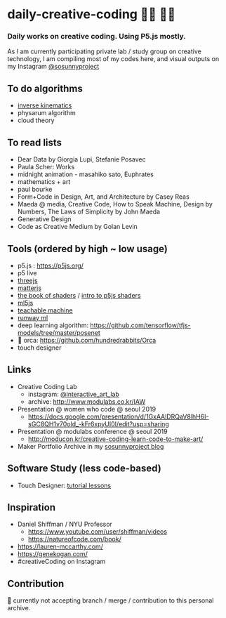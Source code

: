 # daily-creative-coding 👩‍🎨 👩‍💻
### Daily works on creative coding. Using P5.js mostly.
As I am currently participating private lab / study group on creative technology, 
I am compiling most of my codes here, and visual outputs on my Instagram [@sosunnyproject](https://www.instagram.com/sosunnyproject/)
  
## To do algorithms
- [inverse kinematics](https://www.youtube.com/watch?v=hbgDqyy8bIw)
- physarum algorithm
- cloud theory

## To read lists
- Dear Data by Giorgia Lupi, Stefanie Posavec
- Paula Scher: Works
- midnight animation - masahiko sato, Euphrates
- mathematics + art
- paul bourke
- Form+Code in Design, Art, and Architecture by Casey Reas
- Maeda @ media, Creative Code, How to Speak Machine, Design by Numbers, The Laws of Simplicity by John Maeda
- Generative Design
- Code as Creative Medium by Golan Levin

## Tools (ordered by high ~ low usage)
- p5.js : https://p5js.org/
- p5 live
- [threejs](https://threejs.org/)
- [matterjs](https://brm.io/matter-js/)
- [the book of shaders](https://thebookofshaders.com/) / [intro to p5js shaders](https://itp-xstory.github.io/p5js-shaders/#/)
- [ml5js](https://ml5js.org/)
- [teachable machine](https://teachablemachine.withgoogle.com/)
- [runway ml](https://runwayml.com/)
- deep learning algorithm: https://github.com/tensorflow/tfjs-models/tree/master/posenet
- 🎼 orca: https://github.com/hundredrabbits/Orca
- touch designer

## Links
- Creative Coding Lab
  - instagram: [@interactive_art_lab](https://www.instagram.com/interactive_art_lab/)
  - archive: http://www.modulabs.co.kr/IAW
- Presentation @ women who code @ seoul 2019
  - https://docs.google.com/presentation/d/1GxAAlDRQaV8lhH6I-sGC8QH1v70old_-kFr6xpyUI0I/edit?usp=sharing
- Presentation @ modulabs conference @ seoul 2019
  - http://moducon.kr/creative-coding-learn-code-to-make-art/
- Maker Portfolio Archive in my [sosunnyproject blog](https://sosunnyproject.github.io)

## Software Study (less code-based)
- Touch Designer: [tutorial lessons](https://www.notion.so/sunny1103/Touch-Designer-Tutorial-3f8a6862eb56465993da6413237e590d)

## Inspiration 
- Daniel Shiffman / NYU Professor
  - https://www.youtube.com/user/shiffman/videos
  - https://natureofcode.com/book/
- https://lauren-mccarthy.com/
- https://genekogan.com/
- #creativeCoding on Instagram

## Contribution
🙊 currently not accepting branch / merge / contribution to this personal archive. 
